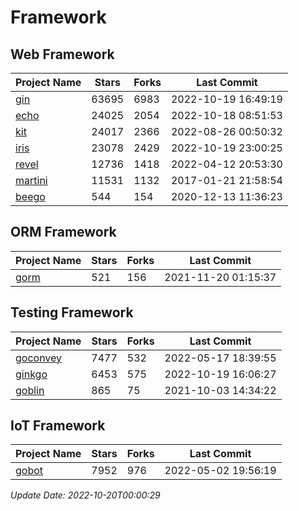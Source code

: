 # Framework

## Web Framework
| Project Name | Stars | Forks | Last Commit |
| ------------ | ----- | ----- | ----------- |
| [gin](https://github.com/gin-gonic/gin) | 63695 | 6983 | 2022-10-19 16:49:19 |
| [echo](https://github.com/labstack/echo) | 24025 | 2054 | 2022-10-18 08:51:53 |
| [kit](https://github.com/go-kit/kit) | 24017 | 2366 | 2022-08-26 00:50:32 |
| [iris](https://github.com/kataras/iris) | 23078 | 2429 | 2022-10-19 23:00:25 |
| [revel](https://github.com/revel/revel) | 12736 | 1418 | 2022-04-12 20:53:30 |
| [martini](https://github.com/go-martini/martini) | 11531 | 1132 | 2017-01-21 21:58:54 |
| [beego](https://github.com/astaxie/beego) | 544 | 154 | 2020-12-13 11:36:23 |

## ORM Framework
| Project Name | Stars | Forks | Last Commit |
| ------------ | ----- | ----- | ----------- |
| [gorm](https://github.com/jinzhu/gorm) | 521 | 156 | 2021-11-20 01:15:37 |

## Testing Framework
| Project Name | Stars | Forks | Last Commit |
| ------------ | ----- | ----- | ----------- |
| [goconvey](https://github.com/smartystreets/goconvey) | 7477 | 532 | 2022-05-17 18:39:55 |
| [ginkgo](https://github.com/onsi/ginkgo) | 6453 | 575 | 2022-10-19 16:06:27 |
| [goblin](https://github.com/franela/goblin) | 865 | 75 | 2021-10-03 14:34:22 |

## IoT Framework
| Project Name | Stars | Forks | Last Commit |
| ------------ | ----- | ----- | ----------- |
| [gobot](https://github.com/hybridgroup/gobot) | 7952 | 976 | 2022-05-02 19:56:19 |

*Update Date: 2022-10-20T00:00:29*